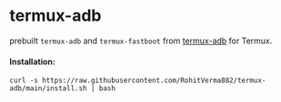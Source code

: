 # termux-adb
prebuilt ```termux-adb``` and ```termux-fastboot``` from [termux-adb](https://github.com/nohajc/termux-adb) for Termux.

#### Installation:
``` console
curl -s https://raw.githubusercontent.com/RohitVerma882/termux-adb/main/install.sh | bash
```
